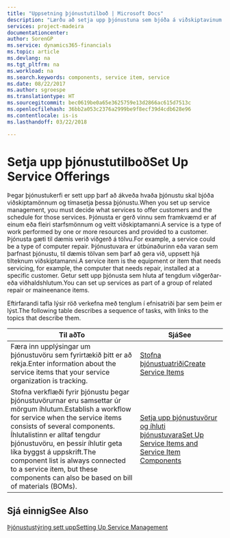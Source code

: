 ```yaml
---
title: "Uppsetning þjónustutilboð | Microsoft Docs"
description: "Lærðu að setja upp þjónustuna sem bjóða á viðskiptavinum."
services: project-madeira
documentationcenter: 
author: SorenGP
ms.service: dynamics365-financials
ms.topic: article
ms.devlang: na
ms.tgt_pltfrm: na
ms.workload: na
ms.search.keywords: components, service item, service
ms.date: 08/22/2017
ms.author: sgroespe
ms.translationtype: HT
ms.sourcegitcommit: bec0619be0a65e3625759e13d2866ac615d7513c
ms.openlocfilehash: 36bb2a053c2376a2999be9f8ecf39d4cdb628e96
ms.contentlocale: is-is
ms.lasthandoff: 03/22/2018

---
```


# <a name="set-up-service-offerings"></a><span data-ttu-id="c50e4-103">Setja upp þjónustutilboð</span><span class="sxs-lookup"><span data-stu-id="c50e4-103">Set Up Service Offerings</span></span>
<span data-ttu-id="c50e4-104">Þegar þjónustukerfi er sett upp þarf að ákveða hvaða þjónustu skal bjóða viðskiptamönnum og tímasetja þessa þjónustu.</span><span class="sxs-lookup"><span data-stu-id="c50e4-104">When you set up service management, you must decide what services to offer customers and the schedule for those services.</span></span> <span data-ttu-id="c50e4-105">Þjónusta er gerð vinnu sem framkvæmd er af einum eða fleiri starfsmönnum og veitt viðskiptamanni.</span><span class="sxs-lookup"><span data-stu-id="c50e4-105">A service is a type of work performed by one or more resources and provided to a customer.</span></span> <span data-ttu-id="c50e4-106">Þjónusta gæti til dæmis verið viðgerð á tölvu.</span><span class="sxs-lookup"><span data-stu-id="c50e4-106">For example, a service could be a type of computer repair.</span></span> <span data-ttu-id="c50e4-107">Þjónustuvara er útbúnaðurinn eða varan sem þarfnast þjónustu, til dæmis tölvan sem þarf að gera við, uppsett hjá tilteknum viðskiptamanni.</span><span class="sxs-lookup"><span data-stu-id="c50e4-107">A service item is the equipment or item that needs servicing, for example, the computer that needs repair, installed at a specific customer.</span></span> <span data-ttu-id="c50e4-108">Getur sett upp þjónusta sem hluta af tengdum viðgerðar- eða viðhaldshlutum.</span><span class="sxs-lookup"><span data-stu-id="c50e4-108">You can set up services as part of a group of related repair or maineenance items.</span></span>  
  
<span data-ttu-id="c50e4-109">Eftirfarandi tafla lýsir röð verkefna með tenglum í efnisatriði þar sem þeim er lýst.</span><span class="sxs-lookup"><span data-stu-id="c50e4-109">The following table describes a sequence of tasks, with links to the topics that describe them.</span></span>  
  
|<span data-ttu-id="c50e4-110">**Til að**</span><span class="sxs-lookup"><span data-stu-id="c50e4-110">**To**</span></span>|<span data-ttu-id="c50e4-111">**Sjá**</span><span class="sxs-lookup"><span data-stu-id="c50e4-111">**See**</span></span>|  
|------------|-------------|  
|<span data-ttu-id="c50e4-112">Færa inn upplýsingar um þjónustuvöru sem fyrirtækið þitt er að rekja.</span><span class="sxs-lookup"><span data-stu-id="c50e4-112">Enter information about the service items that your service organization is tracking.</span></span>|[<span data-ttu-id="c50e4-113">Stofna þjónustuatriði</span><span class="sxs-lookup"><span data-stu-id="c50e4-113">Create Service Items</span></span>](service-how-to-create-service-items.md)|  
|<span data-ttu-id="c50e4-114">Stofna verkflæði fyrir þjónustu þegar þjónustuvörurnar eru samsettar úr mörgum íhlutum.</span><span class="sxs-lookup"><span data-stu-id="c50e4-114">Establish a workflow for service when the service items consists of several components.</span></span> <span data-ttu-id="c50e4-115">Íhlutalistinn er alltaf tengdur þjónustuvöru, en þessir íhlutir geta líka byggst á uppskrift.</span><span class="sxs-lookup"><span data-stu-id="c50e4-115">The component list is always connected to a service item, but these components can also be based on bill of materials (BOMs).</span></span>|[<span data-ttu-id="c50e4-116">Setja upp þjónustuvörur og íhluti þjónustuvara</span><span class="sxs-lookup"><span data-stu-id="c50e4-116">Set Up Service Items and Service Item Components</span></span>](service-how-setup-service-items.md)|  
  
## <a name="see-also"></a><span data-ttu-id="c50e4-117">Sjá einnig</span><span class="sxs-lookup"><span data-stu-id="c50e4-117">See Also</span></span>  
[<span data-ttu-id="c50e4-118">Þjónustustýring sett upp</span><span class="sxs-lookup"><span data-stu-id="c50e4-118">Setting Up Service Management</span></span>](service-setup-service.md)   
